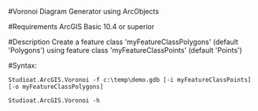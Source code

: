#Voronoi Diagram Generator using ArcObjects

#Requirements
ArcGIS Basic 10.4 or superior

#Description
Create a feature class 'myFeatureClassPolygons' (default 'Polygons') using feature class 'myFeatureClassPoints' (default 'Points')

#Syntax:

```Studioat.ArcGIS.Voronoi -f c:\temp\demo.gdb [-i myFeatureClassPoints] [-o myFeatureClassPolygons]```

```Studioat.ArcGIS.Voronoi -h```
